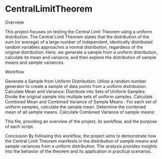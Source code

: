 # CentralLimitTheorem

Overview


This project focuses on testing the Central Limit Theorem using a uniform distribution. The Central Limit Theorem states that the distribution of the sum (or average) of a large number of independent, identically distributed random variables approaches a normal distribution, regardless of the original distribution. Here, we generate a sample from a uniform distribution, calculate its mean and variance, and then explore the distribution of sample means and sample variances.

Workflow

Generate a Sample from Uniform Distribution:
Utilize a random number generator to create a sample of data points from a uniform distribution.
Calculate Mean and Variance:
Distribute into Sets of Uniform Samples:
Divide the original sample into multiple sets of uniform samples.
Calculate Combined Mean and Combined Variance of Sample Means :
For each set of uniform samples, calculate the sample mean.
Determine the combined mean of all sample means.
Calculate Combined Variance of sample means:

This file, providing an overview of the project, its workflow, and the purpose of each script.

Conclusion
By following this workflow, the project aims to demonstrate how the Central Limit Theorem manifests in the distribution of sample means and sample variances from a uniform distribution. The analysis provides insights into the behavior of the theorem and its application in practical scenarios.
